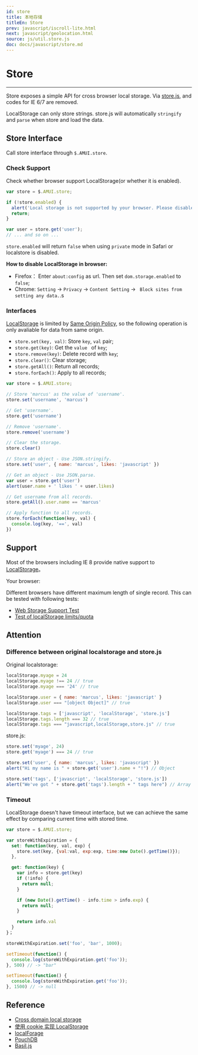 ```yaml
---
id: store
title: 本地存储
titleEn: Store
prev: javascript/iscroll-lite.html
next: javascript/geolocation.html
source: js/util.store.js
doc: docs/javascript/store.md
---
```


# Store
---

Store exposes a simple API for cross browser local storage. Via [store.js](https://github.com/marcuswestin/store.js), and codes for IE 6/7 are removed.

LocalStorage can only store strings. store.js will automatically `stringify` and `parse` when store and load the data.

## Store Interface


Call store interface through `$.AMUI.store`.

### Check Support

Check whether browser support LocalStorage(or whether it is enabled).

```javascript
var store = $.AMUI.store;

if (!store.enabled) {
  alert('Local storage is not supported by your browser. Please disable "Private Mode", or upgrade to a modern browser.');
  return;
}

var user = store.get('user');
// ... and so on ...
```

`store.enabled` will return `false` when using `private` mode in Safari or localstore is disabled.

**How to disable LocalStorage in browser:**

- Firefox： Enter `about:config` as url. Then set `dom.storage.enabled` to `false`;
- Chrome: `Setting` → `Privacy` → `Content Setting` → ` Block sites from setting any data.`.s

### Interfaces

[LocalStorage](https://developer.mozilla.org/en-US/docs/Web/Guide/API/DOM/Storage) is limited by [Same Origin Policy](https://developer.mozilla.org/en-US/docs/Web/Security/Same-origin_policy), so the following operation is only avaliable for data from same origin.

- `store.set(key, val)`: Store `key`, `val` pair;
- `store.get(key)`: Get the `value ` of `key`;
- `store.remove(key)`: Delete record with `key`;
- `store.clear()`: Clear storage;
- `store.getAll()`: Return all records;
- `store.forEach()`: Apply to all records;

```javascript
var store = $.AMUI.store;

// Store 'marcus' as the value of 'username'.
store.set('username', 'marcus')

// Get 'username'.
store.get('username')

// Remove 'username'.
store.remove('username')

// Clear the storage.
store.clear()

// Store an object - Use JSON.stringify.
store.set('user', { name: 'marcus', likes: 'javascript' })

// Get an object - Use JSON.parse.
var user = store.get('user')
alert(user.name + ' likes ' + user.likes)

// Get username from all records.
store.getAll().user.name == 'marcus'

// Apply function to all records.
store.forEach(function(key, val) {
  console.log(key, '==', val)
})
```

## Support

Most of the browsers including IE 8 provide native support to[ LocalStorage](http://caniuse.com/#search=localStorage)。

Your browser: <strong id="errorOutput" class="am-text-danger"></strong>
<strong id="store-test-success" class="am-text-success"></strong>

Different browsers have different maximum length of single record. This can be tested with following tests:

- [Web Storage Support Test](http://dev-test.nemikor.com/web-storage/support-test/)
- [Test of localStorage limits/quota](https://arty.name/localstorage.html)

## Attention

### Difference between original localstorage and store.js

Original localstorage:

```javascript
localStorage.myage = 24
localStorage.myage !== 24 // true
localStorage.myage === '24' // true

localStorage.user = { name: 'marcus', likes: 'javascript' }
localStorage.user === "[object Object]" // true

localStorage.tags = ['javascript', 'localStorage', 'store.js']
localStorage.tags.length === 32 // true
localStorage.tags === "javascript,localStorage,store.js" // true
```

store.js:

```javascript
store.set('myage', 24)
store.get('myage') === 24 // true

store.set('user', { name: 'marcus', likes: 'javascript' })
alert("Hi my name is " + store.get('user').name + "!") // Object

store.set('tags', ['javascript', 'localStorage', 'store.js'])
alert("We've got " + store.get('tags').length + " tags here") // Array
```

### Timeout

LocalStorage doesn't have timeout interface, but we can achieve the same effect by comparing current time with stored time.

```javascript
var store = $.AMUI.store;

var storeWithExpiration = {
  set: function(key, val, exp) {
    store.set(key, {val:val, exp:exp, time:new Date().getTime()});
  },

  get: function(key) {
    var info = store.get(key)
    if (!info) {
      return null;
    }

    if (new Date().getTime() - info.time > info.exp) {
      return null;
    }

    return info.val
  }
}；

storeWithExpiration.set('foo', 'bar', 1000);

setTimeout(function() {
  console.log(storeWithExpiration.get('foo'));
}, 500) // -> "bar"

setTimeout(function() {
  console.log(storeWithExpiration.get('foo'));
}, 1500) // -> null
```

## Reference

- [Cross domain local storage](https://github.com/zendesk/cross-storage)
- [使用 cookie 实现 LocalStorage](https://developer.mozilla.org/en-US/docs/Web/Guide/API/DOM/Storage#Compatibility)
- [localForage](https://github.com/mozilla/localForage)
- [PouchDB](https://github.com/pouchdb/pouchdb)
- [Basil.js](https://github.com/Wisembly/basil.js)

<script>
  $(function() {
    var store = $.AMUI.store;

    var tests = {
      outputError: null,
      assert: assert,
      runFirstPass: runFirstPass,
      runSecondPass: runSecondPass,
      failed: false
    };

    function assert(truthy, msg) {
      if (!truthy) {
        tests.outputError('bad assert: ' + msg);
        if (store.disabled) {
          tests.outputError('<br>Note that store.disabled == true')
        }
        tests.failed = true
      }
    }

    function runFirstPass() {
      store.clear();

      store.get('unsetValue') // see https://github.com/marcuswestin/store.js/issues/63

      store.set('foo', 'bar')
      assert(store.get('foo') == 'bar', "stored key 'foo' not equal to stored value 'bar'")

      store.remove('foo')
      assert(store.get('foo') == null, "removed key 'foo' not null")

      assert(store.set('foo', 'value') == 'value', "store#set returns the stored value")

      store.set('foo', 'bar1')
      store.set('foo', 'bar2')
      assert(store.get('foo') == 'bar2', "key 'foo' is not equal to second value set 'bar2'")

      store.set('foo', 'bar')
      store.set('bar', 'foo')
      store.remove('foo')
      assert(store.get('bar') == 'foo', "removing key 'foo' also removed key 'bar'")

      store.set('foo', 'bar');
      store.set('bar', 'foo');
      store.clear();
      assert(store.get('foo') == null && store.get('bar') == null, "keys foo and bar not cleared after store cleared")

      store.transact('foosact', function(val) {
        assert(typeof val == 'object', "new key is not an object at beginning of transaction");
        val.foo = 'foo';
      });
      store.transact('foosact', function(val) {
        assert(val.foo == 'foo', "first transaction did not register");
        val.bar = 'bar'
      });
      assert(store.get('foosact').bar == 'bar', "second transaction did not register")

      store.set('foo', {name: 'marcus', arr: [1, 2, 3]})
      assert(typeof store.get('foo') == 'object', "type of stored object 'foo' is not 'object'")
      assert(store.get('foo') instanceof Object, "stored object 'foo' is not an instance of Object")
      assert(store.get('foo').name == 'marcus', "property 'name' of stored object 'foo' is not 'marcus'")
      assert(store.get('foo').arr instanceof Array, "Array property 'arr' of stored object 'foo' is not an instance of Array")
      assert(store.get('foo').arr.length == 3, "The length of Array property 'arr' stored on object 'foo' is not 3")

      assert(store.enabled = !store.disabled, "Store.enabled is not the reverse of .disabled");

      store.remove('circularReference')
      var circularOne = {}
      var circularTwo = {one: circularOne}
      circularOne.two = circularTwo
      var threw = false
      try {
        store.set('circularReference', circularOne)
      }
      catch (e) {
        threw = true
      }
      assert(threw, "storing object with circular reference did not throw")
      assert(!store.get('circularReference'), "attempting to store object with circular reference which should have faile affected store state")

      // If plain local storage was used before store.js, we should attempt to JSON.parse them into javascript values.
      // Store values using vanilla localStorage, then read them out using store.js
      if (typeof localStorage != 'undefined') {
        var promoteValues = {
          'int': 42,
          'bool': true,
          'float': 3.141592653,
          'string': "Don't Panic",
          'odd_string': "{ZYX'} abc:;::)))"
        }
        for (key in promoteValues) {
          localStorage[key] = promoteValues[key]
        }
        for (key in promoteValues) {
          assert(store.get(key) == promoteValues[key], key + " was not correctly promoted to valid JSON")
          store.remove(key)
        }
      }

      // The following stored values get tested in doSecondPass after a page reload
      store.set('firstPassFoo', 'bar')
      store.set('firstPassObj', {woot: true})

      var all = store.getAll()
      assert(all.firstPassFoo == 'bar', 'getAll gets firstPassFoo')
      assert(countProperties(all) == 4, 'getAll gets all 4 values')
    }

    function runSecondPass() {
      assert(store.get('firstPassFoo') == 'bar', "first pass key 'firstPassFoo' not equal to stored value 'bar'")

      var all = store.getAll()
      assert(all.firstPassFoo == 'bar', "getAll still gets firstPassFoo on second pass")
      assert(countProperties(all) == 4, "getAll gets all 4 values")

      store.clear();
      assert(store.get('firstPassFoo') == null, "first pass key 'firstPassFoo' not null after store cleared")

      var all = store.getAll()
      assert(countProperties(all) == 0, "getAll returns 0 properties after store.clear() has been called")
    }

    function countProperties(obj) {
      var count = 0
      for (var key in obj) {
        if (obj.hasOwnProperty(key)) {
          count++
        }
      }
      return count
    }

    var doc = document,
      errorOutput = doc.getElementById('errorOutput'),
      isSecondPass = (doc.location.hash == '#secondPass');

    tests.outputError = function outputError(msg) {
      var prefix = (isSecondPass ? 'second' : 'first') + ' pass '
      errorOutput.appendChild(doc.createElement('div')).innerHTML = prefix + msg
    };

    try {
      if (isSecondPass) {
        tests.runSecondPass()
      } else {
        tests.runFirstPass()
      }
    } catch (e) {
      console.log(e);
      tests.assert(false, 'Tests should not throw: "' + JSON.stringify(e) + '"')
    }

    if (!tests.failed) {
      if (!isSecondPass) {
        doc.location.hash = '#secondPass';
        doc.location.reload()
      } else {
        doc.location.hash = '#';
        $('#store-test-success').html('Pass test!');
      }
    }
  });
</script>
